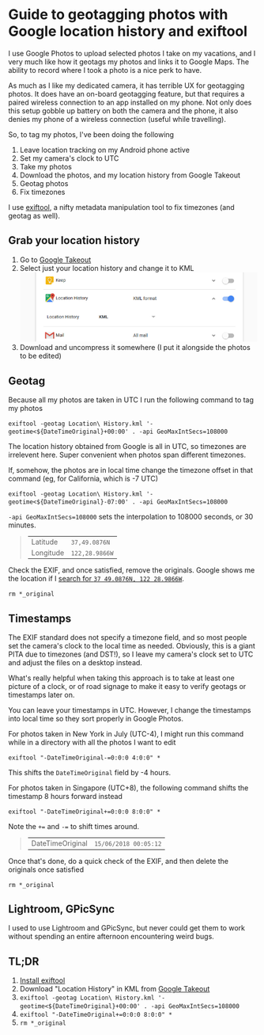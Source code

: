 # Guide to geotagging photos with Google location history and exiftool

I use Google Photos to upload selected photos I take on my vacations, and I very much like how it geotags my photos and links it to Google Maps. The ability to record where I took a photo is a nice perk to have.

As much as I like my dedicated camera, it has terrible UX for geotagging photos. It does have an on-board geotagging feature, but that requires a paired wireless connection to an app installed on my phone. Not only does this setup gobble up battery on both the camera and the phone, it also denies my phone of a wireless connection (useful while travelling).

So, to tag my photos, I've been doing the following

1. Leave location tracking on my Android phone active
2. Set my camera's clock to UTC
3. Take my photos
4. Download the photos, and my location history from Google Takeout
5. Geotag photos
6. Fix timezones

I use [exiftool](https://www.sno.phy.queensu.ca/~phil/exiftool/), a nifty metadata manipulation tool to fix timezones (and geotag as well).

## Grab your location history

1. Go to [Google Takeout](https://takeout.google.com/settings/takeout)
2. Select just your location history and change it to KML
  ![Download location history in KML](./kml.png)
3. Download and uncompress it somewhere (I put it alongside the photos to be edited)

## Geotag

Because all my photos are taken in UTC I run the following command to tag my photos

```
exiftool -geotag Location\ History.kml '-geotime<${DateTimeOriginal}+00:00' . -api GeoMaxIntSecs=108000
```

The location history obtained from Google is all in UTC, so timezones are irrelevent here. Super convenient when photos span different timezones.

If, somehow, the photos are in local time change the timezone offset in that command (eg, for California, which is -7 UTC)

```
exiftool -geotag Location\ History.kml '-geotime<${DateTimeOriginal}-07:00' . -api GeoMaxIntSecs=108000
```

`-api GeoMaxIntSecs=108000` sets the interpolation to 108000 seconds, or 30 minutes.

>|||
>|-|-|
>Latitude|`37,49.0876N`
>Longitude|`122,28.9866W`

Check the EXIF, and once satisfied, remove the originals. Google shows me the location if I [search for `37 49.0876N, 122 28.9866W`](https://www.google.com/search?q=37+49.0876N%2C+122+28.9866W).

```
rm *_original
```

## Timestamps

The EXIF standard does not specify a timezone field, and so most people set the camera's clock to the local time as needed. Obviously, this is a giant PITA due to timezones (and DST!), so I leave my camera's clock set to UTC and adjust the files on a desktop instead.

What's really helpful when taking this approach is to take at least one picture of a clock, or of road signage to make it easy to verify geotags or timestamps later on.

You can leave your timestamps in UTC. However, I change the timestamps into local time so they sort properly in Google Photos.

For photos taken in New York in July (UTC-4), I might run this command while in a directory with all the photos I want to edit

```
exiftool "-DateTimeOriginal-=0:0:0 4:0:0" *
```

This shifts the `DateTimeOriginal` field by -4 hours.

For photos taken in Singapore (UTC+8), the following command shifts the timestamp 8 hours forward instead

```
exiftool "-DateTimeOriginal+=0:0:0 8:0:0" *
```

Note the `+=` and `-=` to shift times around.

>|||
>|-|-|
>DateTimeOriginal|`15/06/2018 00:05:12`

Once that's done, do a quick check of the EXIF, and then delete the originals once satisfied

```
rm *_original
```

## Lightroom, GPicSync

I used to use Lightroom and GPicSync, but never could get them to work without spending an entire afternoon encountering weird bugs.

## TL;DR

1. [Install exiftool](https://www.sno.phy.queensu.ca/~phil/exiftool/)
2. Download "Location History" in KML from [Google Takeout](https://takeout.google.com/settings/takeout)
3. `exiftool -geotag Location\ History.kml '-geotime<${DateTimeOriginal}+00:00' . -api GeoMaxIntSecs=108000`
4. `exiftool "-DateTimeOriginal+=0:0:0 8:0:0" *`
5. `rm *_original`
